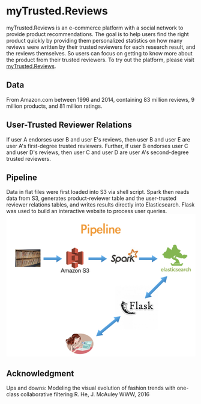 # myTrusted.Reviews

myTrusted.Reviews is an e-commerce platform with a social network to provide product recommendations. The goal is to help users find the right product quickly by providing them personalized statistics on how many reviews were written by their trusted reviewers for each research result, and the reviews themselves. So users can focus on getting to know more about the product from their trusted reviewers. To try out the platform, please visit [myTrusted.Reviews](http://myTrusted.Reviews).

## Data
From Amazon.com between 1996 and 2014, containing 83 million reviews, 9 million products, and 81 million ratings. 

## User-Trusted Reviewer Relations
If user A endorses user B and user E's reviews, then user B and user E are user A's first-degree trusted reviewers. Further, if user B endorses user C and user D's reviews, then user C and user D are user A's second-degree trusted reviewers.

## Pipeline
Data in flat files were first loaded into S3 via shell script. Spark then reads data from S3, generates product-reviewer table and the user-trusted reviewer relations tables, and writes results directly into Elasticsearch. Flask was used to build an interactive website to process user queries. 
![project pipeline](https://github.com/EmpiricalAnalysis/myTrusted.Reviews/blob/master/extra/pipeline.jpeg "Pipeline")


## Acknowledgment
Ups and downs: Modeling the visual evolution of fashion trends with one-class collaborative filtering
R. He, J. McAuley
WWW, 2016